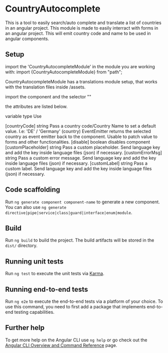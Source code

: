 # CountryAutocomplete

This is a tool to easily search/auto complete and translate a list of countries in an angular project.
This module is made to easily interract with forms in an angular project. This will emit country code and name to be used in angular components.

## Setup

import the 'CountryAutocompleteModule' in the module you are working with:
    import {CountryAutocompleteModule} from "path";
    
CountryAutocompleteModule has a translations module setup, that works with the translation files inside /assets.

import the component and the selector  "<app-country-autocomplete></app-country-autocomplete>"

the attributes are listed below.

variable              type            Use

[countryCode]         string          Pass a country code/Country Name to set a default value. I.e: 'DE' / 'Germany'
(country)             EventEmitter    returns the selected country as event emitter back to the component. Usable to patch value to forms and other functionalities.
[disable]             boolean         disables component
[customPlaceholder]   string          Pass a custom placeholder. Send language key and add the key inside language files (json) if necessary.
[customErrorMsg]      string          Pass a custom error message. Send language key and add the key inside language files (json) if necessary.
[customLabel]         string          Pass a custom label. Send language key and add the key inside language files (json) if necessary.




## Code scaffolding

Run `ng generate component component-name` to generate a new component. You can also use `ng generate directive|pipe|service|class|guard|interface|enum|module`.

## Build

Run `ng build` to build the project. The build artifacts will be stored in the `dist/` directory.

## Running unit tests

Run `ng test` to execute the unit tests via [Karma](https://karma-runner.github.io).

## Running end-to-end tests

Run `ng e2e` to execute the end-to-end tests via a platform of your choice. To use this command, you need to first add a package that implements end-to-end testing capabilities.

## Further help

To get more help on the Angular CLI use `ng help` or go check out the [Angular CLI Overview and Command Reference](https://angular.io/cli) page.
